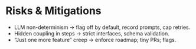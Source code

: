 # Risks & Mitigations
- LLM non-determinism → flag off by default, record prompts, cap retries.
- Hidden coupling in steps → strict interfaces, schema validation.
- “Just one more feature” creep → enforce roadmap; tiny PRs; flags.
